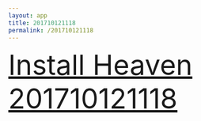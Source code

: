 ```yaml
---
layout: app
title: 201710121118
permalink: /201710121118
---
```

<div class="pure-g">
    <div class="pure-u-1-1" style="font-size: 4em">
        <a class="pure-button-primary" href="itms-services://?action=download-manifest&url=https%3A%2F%2Flitsungyisigono.github.io%2FTestScript%2Fmanifests%2F201710121118.plist"><i class="fa fa-download" aria-hidden="true"></i>Install Heaven 201710121118</a>
    </div>
</div>